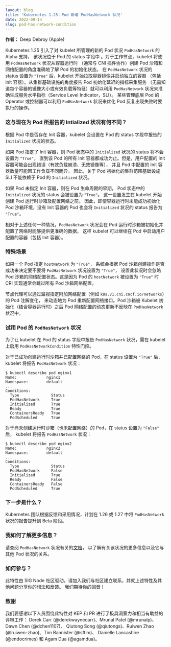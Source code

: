 ```yaml
---
layout: blog
title: 'Kubernetes 1.25：Pod 新增 PodHasNetwork 状况'
date: 2022-09-14
slug: pod-has-network-condition
---
```


**作者：**
Deep Debroy (Apple)

Kubernetes 1.25 引入了对 kubelet 所管理的新的 Pod 状况 `PodHasNetwork` 的 Alpha 支持，
该状况位于 Pod 的 status 字段中 。对于工作节点，kubelet 将使用 `PodHasNetwork` 状况从容器运行时
（通常与 CNI 插件协作）创建 Pod 沙箱和网络配置的角度准确地了解 Pod 的初始化状态。
在 `PodHasNetwork` 状况的 status 设置为 `"True"` 后，kubelet 开始拉取容器镜像并启动独立的容器
（包括 Init 容器）。从集群基础设施的角度报告 Pod 初始化延迟的指标采集服务
（无需知道每个容器的镜像大小或有效负载等特征）就可以利用 `PodHasNetwork`
状况来准确生成服务水平指标（Service Level Indicator，SLI）。
某些管理底层 Pod 的 Operator 或控制器可以利用 `PodHasNetwork` 状况来优化 Pod 反复出现失败时要执行的操作。

### 这与现在为 Pod 所报告的 Intialized 状况有何不同？

根据 Pod 中是否存在 Init 容器，kubelet 会设置在 Pod 的 status 字段中报告的 `Initialized` 状况的状态。

如果 Pod 指定了 Init 容器，则 Pod 状态中的 `Initialized` 状况的 status 将不会设置为 `"True"`，
直到该 Pod 的所有 Init 容器都成功为止。但是，用户配置的 Init 容器可能会出现错误（有效负载崩溃、无效镜像等），
并且 Pod 中配置的 Init 容器数量可能因工作负载不同而异。
因此，关于 Pod 初始化的集群范围基础设施 SLI 不能依赖于 Pod 的 `Initialized` 状况。

如果 Pod 未指定 Init 容器，则在 Pod 生命周期的早期，
Pod 状态中的 `Initialized` 状况的 status 会被设置为 `"True"`。
这一设置发生在 kubelet 开始创建 Pod 运行时沙箱及配置网络之前。
因此，即使容器运行时未能成功初始化 Pod 沙箱环境，没有 Init 容器的
Pod 也会将 `Initialized` 状况的 status 报告为 `"True"`。

相对于上述任何一种情况，`PodHasNetwork` 状况会在 Pod 运行时沙箱被初始化并配置了网络时能够提供更准确的数据，
这样 kubelet 可以继续在 Pod 中启动用户配置的容器（包括 Init 容器）。

### 特殊场景

如果一个 Pod 指定 `hostNetwork` 为 `"True"`，
系统会根据 Pod 沙箱创建操作是否成功来决定要不要将 `PodHasNetwork` 状况设置为 `"True"`，
设置此状况时会忽略 Pod 沙箱的网络配置状态。这是因为 Pod 的 `hostNetwork` 被设置为
`"True"` 时 CRI 实现通常会跳过所有 Pod 沙箱网络配置。

节点代理可以通过监视指定附加网络配置（例如 `k8s.v1.cni.cncf.io/networks`）的 Pod 注解变化，
来动态地为 Pod 重新配置网络接口。Pod 沙箱被 Kubelet 初始化（结合容器运行时）之后
Pod 网络配置的动态更新不反映在 `PodHasNetwork` 状况中。

### 试用 Pod 的 `PodHasNetwork` 状况

为了让 kubelet 在 Pod 的 status 字段中报告 `PodHasNetwork` 状况，需在 kubelet 上启用
`PodHasNetworkCondition` 特性门控。

对于已成功创建运行时沙箱并已配置网络的 Pod，在 status 设置为 `"True"` 后，
kubelet 将报告 `PodHasNetwork` 状况：

```
$ kubectl describe pod nginx1
Name:             nginx1
Namespace:        default
...
Conditions:
  Type              Status
  PodHasNetwork     True
  Initialized       True
  Ready             True
  ContainersReady   True
  PodScheduled      True
```

对于尚未创建运行时沙箱（也未配置网络）的 Pod，在 status 设置为 `"False"` 后，
kubelet 将报告 `PodHasNetwork` 状况：

```
$ kubectl describe pod nginx2
Name:             nginx2
Namespace:        default
...
Conditions:
  Type              Status
  PodHasNetwork     False
  Initialized       True
  Ready             False
  ContainersReady   False
  PodScheduled      True
```

### 下一步是什么？

Kubernetes 团队根据反馈和采用情况，计划在 1.26 或 1.27 中将 `PodHasNetwork` 状况的报告提升到 Beta 阶段。

### 我如何了解更多信息？

请查阅 `PodHasNetwork` 状况有关的[文档](/zh-cn/docs/concepts/workloads/pods/pod-lifecycle/)，
以了解有关该状况的更多信息以及它与其他 Pod 状况的关系。

### 如何参与？

此特性由 SIG Node 社区驱动。请加入我们与社区建立联系，并就上述特性及其他问题分享你的想法和反馈。
我们期待你的回音！

### 致谢

我们要感谢以下人员围绕此特性对 KEP 和 PR 进行了极具洞察力和相当有助益的评审工作：
Derek Carr (@derekwaynecarr)、Mrunal Patel (@mrunalp)、Dawn Chen (@dchen1107)、
Qiutong Song (@qiutongs)、Ruiwen Zhao (@ruiwen-zhao)、Tim Bannister (@sftim)、
Danielle Lancashire (@endocrimes) 和 Agam Dua (@agamdua)。
